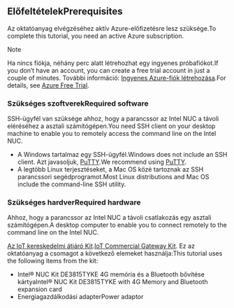 ## <a name="prerequisites"></a><span data-ttu-id="f3920-101">Előfeltételek</span><span class="sxs-lookup"><span data-stu-id="f3920-101">Prerequisites</span></span>

<span data-ttu-id="f3920-102">Az oktatóanyag elvégzéséhez aktív Azure-előfizetésre lesz szüksége.</span><span class="sxs-lookup"><span data-stu-id="f3920-102">To complete this tutorial, you need an active Azure subscription.</span></span>

> [!NOTE]
> <span data-ttu-id="f3920-103">Ha nincs fiókja, néhány perc alatt létrehozhat egy ingyenes próbafiókot.</span><span class="sxs-lookup"><span data-stu-id="f3920-103">If you don’t have an account, you can create a free trial account in just a couple of minutes.</span></span> <span data-ttu-id="f3920-104">További információ: [Ingyenes Azure-fiók létrehozása][lnk-free-trial].</span><span class="sxs-lookup"><span data-stu-id="f3920-104">For details, see [Azure Free Trial][lnk-free-trial].</span></span>

### <a name="required-software"></a><span data-ttu-id="f3920-105">Szükséges szoftverek</span><span class="sxs-lookup"><span data-stu-id="f3920-105">Required software</span></span>

<span data-ttu-id="f3920-106">SSH-ügyfél van szüksége ahhoz, hogy a parancssor az Intel NUC a távoli eléréséhez a asztali számítógépen.</span><span class="sxs-lookup"><span data-stu-id="f3920-106">You need SSH client on your desktop machine to enable you to remotely access the command line on the Intel NUC.</span></span>

- <span data-ttu-id="f3920-107">A Windows tartalmaz egy SSH-ügyfél.</span><span class="sxs-lookup"><span data-stu-id="f3920-107">Windows does not include an SSH client.</span></span> <span data-ttu-id="f3920-108">Azt javasoljuk, [PuTTY](http://www.putty.org/).</span><span class="sxs-lookup"><span data-stu-id="f3920-108">We recommend using [PuTTY](http://www.putty.org/).</span></span>
- <span data-ttu-id="f3920-109">A legtöbb Linux terjesztéseket, a Mac OS közé tartoznak az SSH parancssori segédprogramot.</span><span class="sxs-lookup"><span data-stu-id="f3920-109">Most Linux distributions and Mac OS include the command-line SSH utility.</span></span>

### <a name="required-hardware"></a><span data-ttu-id="f3920-110">Szükséges hardver</span><span class="sxs-lookup"><span data-stu-id="f3920-110">Required hardware</span></span>

<span data-ttu-id="f3920-111">Ahhoz, hogy a parancssor az Intel NUC a távoli csatlakozás egy asztali számítógépen.</span><span class="sxs-lookup"><span data-stu-id="f3920-111">A desktop computer to enable you to connect remotely to the command line on the Intel NUC.</span></span>

<span data-ttu-id="f3920-112">[Az IoT kereskedelmi átjáró Kit][lnk-starter-kits].</span><span class="sxs-lookup"><span data-stu-id="f3920-112">[IoT Commercial Gateway Kit][lnk-starter-kits].</span></span> <span data-ttu-id="f3920-113">Ez az oktatóanyag a csomagot a következő elemeket használja:</span><span class="sxs-lookup"><span data-stu-id="f3920-113">This tutorial uses the following items from the kit:</span></span>

- <span data-ttu-id="f3920-114">Intel® NUC Kit DE3815TYKE 4G memória és a Bluetooth bővítése kártya</span><span class="sxs-lookup"><span data-stu-id="f3920-114">Intel® NUC Kit DE3815TYKE with 4G Memory and Bluetooth expansion card</span></span>
- <span data-ttu-id="f3920-115">Energiagazdálkodási adapter</span><span class="sxs-lookup"><span data-stu-id="f3920-115">Power adaptor</span></span>

[lnk-starter-kits]: https://azure.microsoft.com/develop/iot/starter-kits/
[lnk-free-trial]: http://azure.microsoft.com/pricing/free-trial/